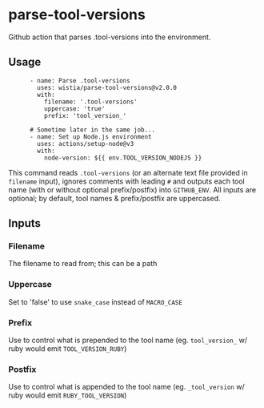 # parse-tool-versions
Github action that parses .tool-versions into the environment.

## Usage

```
      - name: Parse .tool-versions
        uses: wistia/parse-tool-versions@v2.0.0
        with:
          filename: '.tool-versions'
          uppercase: 'true'
          prefix: 'tool_version_'

      # Sometime later in the same job...
      - name: Set up Node.js environment
        uses: actions/setup-node@v3
        with:
          node-version: ${{ env.TOOL_VERSION_NODEJS }}
```

This command reads `.tool-versions` (or an alternate text file provided in `filename` input), ignores comments with leading `#` and outputs each tool name (with or without optional prefix/postfix) into `GITHUB_ENV`. All inputs are optional; by default, tool names & prefix/postfix are uppercased.

## Inputs

### Filename

The filename to read from; this can be a path

### Uppercase

Set to 'false' to use `snake_case` instead of `MACRO_CASE`

### Prefix

Use to control what is prepended to the tool name (eg. `tool_version_` w/ ruby would emit `TOOL_VERSION_RUBY`)

### Postfix

Use to control what is appended to the tool name (eg. `_tool_version` w/ ruby would emit `RUBY_TOOL_VERSION`)

